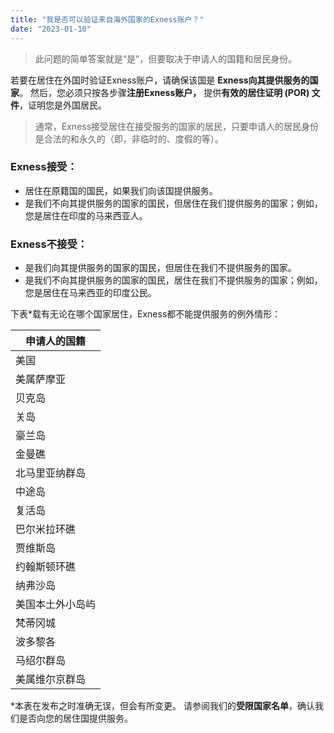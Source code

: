 ```yaml
---
title: "我是否可以验证来自海外国家的Exness账户？"
date: "2023-01-10"
---
```


> 此问题的简单答案就是“是”，但要取决于申请人的国籍和居民身份。

若要在居住在外国时验证Exness账户，请确保该国是 **Exness向其提供服务的国家**。 然后，您必须只按各步骤**注册Exness账户，** 提供**有效的居住证明 (POR) 文件**，证明您是外国居民。

> 通常，Exness接受居住在接受服务的国家的居民，只要申请人的居民身份是合法的和永久的（即，非临时的、度假的等）。

### Exness接受：

- 居住在原籍国的国民，如果我们向该国提供服务。
- 是我们不向其提供服务的国家的国民，但居住在我们提供服务的国家；例如，您是居住在印度的马来西亚人。

### Exness不接受：

- 是我们向其提供服务的国家的国民，但居住在我们不提供服务的国家。
- 是我们不向其提供服务的国家的国民，居住在我们不提供服务的国家；例如，您是居住在马来西亚的印度公民。

下表*载有无论在哪个国家居住，Exness都不能提供服务的例外情形：

| **申请人的国籍** |
| --- |
| 美国 |
| 美属萨摩亚 |
| 贝克岛 |
| 关岛 |
| 豪兰岛 |
| 金曼礁 |
| 北马里亚纳群岛 |
| 中途岛 |
| 复活岛 |
| 巴尔米拉环礁 |
| 贾维斯岛 |
| 约翰斯顿环礁 |
| 纳弗沙岛 |
| 美国本土外小岛屿 |
| 梵蒂冈城 |
| 波多黎各 |
| 马绍尔群岛 |
| 美属维尔京群岛 |

*本表在发布之时准确无误，但会有所变更。 请参阅我们的**受限国家名单**，确认我们是否向您的居住国提供服务。
